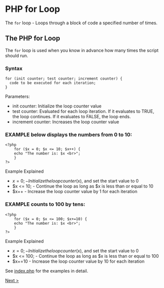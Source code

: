 # PHP for Loop

The ```for``` loop - Loops through a block of code a specified number of times.

## The PHP for Loop

The ```for``` loop is used when you know in advance how many times the script should run.

### Syntax
```
for (init counter; test counter; increment counter) {
  code to be executed for each iteration;
}
```

Parameters:

- init counter: Initialize the loop counter value
- test counter: Evaluated for each loop iteration. If it evaluates to TRUE, the loop continues. If it evaluates to FALSE, the loop ends.
- increment counter: Increases the loop counter value

### EXAMPLE below displays the numbers from 0 to 10:

```
<?php
    for ($x = 0; $x <= 10; $x++) {
    echo "The number is: $x <br>";
    }
?> 
```

Example Explained

- $x = 0; - Initialize the loop counter ($x), and set the start value to 0
- $x <= 10; - Continue the loop as long as $x is less than or equal to 10
- $x++ - Increase the loop counter value by 1 for each iteration

### EXAMPLE counts to 100 by tens:

```
<?php
    for ($x = 0; $x <= 100; $x+=10) {
    echo "The number is: $x <br>";
    }
?> 
```

Example Explained

- $x = 0; - Initialize the loop counter ($x), and set the start value to 0
- $x <= 100; - Continue the loop as long as $x is less than or equal to 100
- $x+=10 - Increase the loop counter value by 10 for each iteration



See [index.php](index.php) for the examples in detail.

[Next >](../4.%20Foreach%20Loop/README.md)